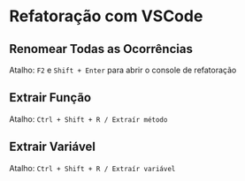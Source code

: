 # Refatoração com VSCode 

## Renomear Todas as Ocorrências
Atalho: ``F2`` e ``Shift + Enter`` para abrir o console de refatoração

## Extrair Função
Atalho: ``Ctrl + Shift + R / Extraír método``

## Extrair Variável
Atalho: ``Ctrl + Shift + R / Extraír variável``